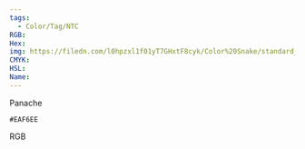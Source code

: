 ```yaml
---
tags:
  - Color/Tag/NTC
RGB:
Hex:
img: https://filedn.com/l0hpzxl1f01yT7GHxtF8cyk/Color%20Snake/standard_csv_to_svg/EAF6EE.svg
CMYK:
HSL:
Name:
---
```

Panache
```palette
#EAF6EE
```
RGB

